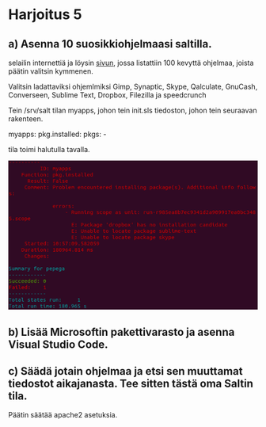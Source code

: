 # Harjoitus 5

## a) Asenna 10 suosikkiohjelmaasi saltilla.

selailin internettiä ja löysin [sivun](https://linuxhint.com/100_best_ubuntu_apps/), jossa listattiin 100 kevyttä ohjelmaa, joista päätin valitsin kymmenen.

Valitsin ladattaviksi ohjemlmiksi Gimp, Synaptic, Skype, Qalculate, GnuCash, Converseen, Sublime Text, Dropbox, Filezilla ja speedcrunch

Tein /srv/salt tilan myapps, johon tein init.sls tiedoston, johon tein seuraavan rakenteen.

  myapps:
    pkg.installed:
      pkgs:
        -

tila toimi halutulla tavalla.

![kuva1](/images/kuva1.png)

## b) Lisää Microsoftin pakettivarasto ja asenna Visual Studio Code.



## c) Säädä jotain ohjelmaa ja etsi sen muuttamat tiedostot aikajanasta. Tee sitten tästä oma Saltin tila.

Päätin säätää apache2 asetuksia. 
